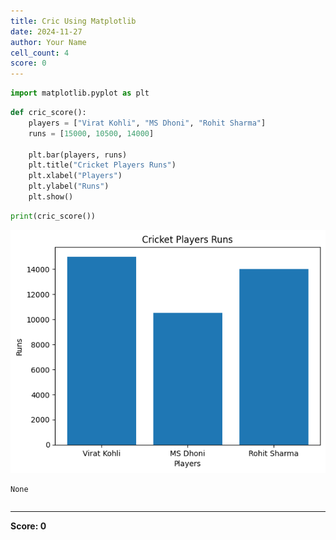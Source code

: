 ```yaml
---
title: Cric Using Matplotlib
date: 2024-11-27
author: Your Name
cell_count: 4
score: 0
---
```


```python
import matplotlib.pyplot as plt
```


```python
def cric_score():
    players = ["Virat Kohli", "MS Dhoni", "Rohit Sharma"]
    runs = [15000, 10500, 14000]
    
    plt.bar(players, runs)
    plt.title("Cricket Players Runs")
    plt.xlabel("Players")
    plt.ylabel("Runs")
    plt.show()
```


```python
print(cric_score())
```


    
![png](Cric_using_matplotlib_files/Cric_using_matplotlib_2_0.png)
    


    None



```python

```


---
**Score: 0**
